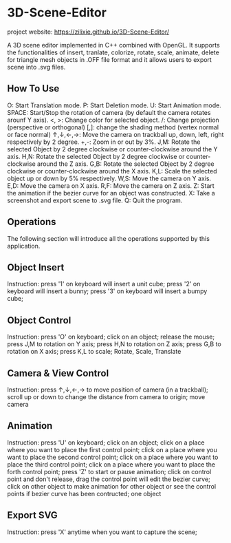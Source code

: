 # 3D-Scene-Editor
project website: https://zilixie.github.io/3D-Scene-Editor/

A 3D scene editor implemented in C++ combined with OpenGL. It supports the functionalities of insert, tranlate, colorize, rotate, scale, animate, delete for triangle mesh objects in .OFF file format and it allows users to export scene into .svg files.

## How To Use

O: Start Translation mode.
P: Start Deletion mode.
U: Start Animation mode.
SPACE: Start/Stop the rotation of camera (by default the camera rotates arounf Y axis).
<, >: Change color for selected object.
/: Change projection (perspective or orthogonal)
[,]: change the shading method (vertex normal or face normal)
↑,↓,←,→: Move the camera on trackball up, down, left, right respectively by 2 degree.
+,-: Zoom in or out by 3%.
J,M: Rotate the selected Object by 2 degree clockwise or counter-clockwise around the Y axis.
H,N: Rotate the selected Object by 2 degree clockwise or counter-clockwise around the Z axis.
G,B: Rotate the selected Object by 2 degree clockwise or counter-clockwise around the X axis.
K,L: Scale the selected object up or down by 5% respectively.
W,S: Move the camera on Y axis.
E,D: Move the camera on X axis.
R,F: Move the camera on Z axis.
Z: Start the animation if the bezier curve for an object was constructed. 
X: Take a screenshot and export scene to .svg file. 
Q: Quit the program.

## Operations
The following section will introduce all the operations supported by this application.

## Object Insert
Instruction:
press '1' on keyboard will insert a unit cube;
press '2' on keyboard will insert a bunny;
press '3' on keyboard will insert a bumpy cube;

## Object Control
Instruction:
press 'O' on keyboard;
click on an object;
release the mouse;
press J,M to rotation on Y axis;
press H,N to rotation on Z axis;
press G,B to rotation on X axis;
press K,L to scale;
Rotate, Scale, Translate

## Camera & View Control
Instruction:
press ↑,↓,←,→ to move position of camera (in a trackball);
scroll up or down to change the distance from camera to origin;
move camera

## Animation
Instruction:
press 'U' on keyboard;
click on an object;
click on a place where you want to place the first control point;
click on a place where you want to place the second control point;
click on a place where you want to place the third control point;
click on a place where you want to place the forth control point;
press 'Z' to start or pause animation; 
click on control point and don't release, drag the control point will edit the bezier curve; 
click on other object to make animation for other object or see the control points if bezier curve has been contructed;
one object

## Export SVG
Instruction:
press 'X' anytime when you want to capture the scene;
